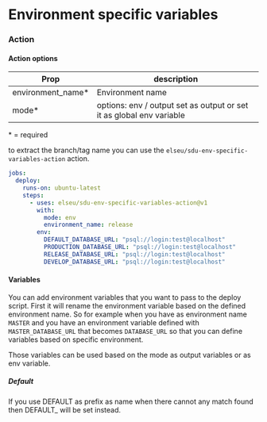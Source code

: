 # Environment specific variables

### Action

#### Action options

| Prop                | description                                                                                                                                         |
| ------------------- | --------------------------------------------------------------------- |
| environment_name\*  | Environment name                                                      |
| mode\*              | options: env / output set as output or set it as global env variable  |
\* = required

to extract the branch/tag name you can use the `elseu/sdu-env-specific-variables-action` action.

```yaml
jobs:
  deploy:
    runs-on: ubuntu-latest
    steps:
      - uses: elseu/sdu-env-specific-variables-action@v1
        with:
          mode: env
          environment_name: release
        env:
          DEFAULT_DATABASE_URL: "psql://login:test@localhost"
          PRODUCTION_DATABASE_URL: "psql://login:test@localhost"
          RELEASE_DATABASE_URL: "psql://login:test@localhost"
          DEVELOP_DATABASE_URL: "psql://login:test@localhost"
```

#### Variables

You can add environment variables that you want to pass to the deploy script. First it will rename the environment variable based on the defined environment name. So for example when you have as environment name `MASTER` and you have an environment variable defined with `MASTER_DATABASE_URL` that becomes `DATABASE_URL` so that you can define variables based on specific environment.

Those variables can be used based on the mode as output variables or as env variable.

##### Default

If you use DEFAULT as prefix as name when there cannot any match found then DEFAULT_ will be set instead.
